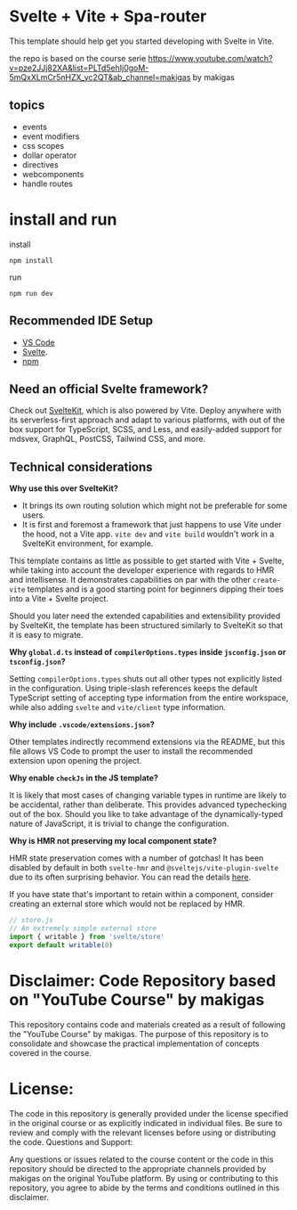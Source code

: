 # Svelte + Vite + Spa-router

This template should help get you started developing with Svelte in Vite.

the repo is based on the course serie https://www.youtube.com/watch?v=pze2JJj82XA&list=PLTd5ehIj0goM-5mQxXLmCr5nHZX_yc2QT&ab_channel=makigas
by makigas

## topics 

- events 
- event modifiers
- css scopes  
- dollar operator
- directives 
- webcomponents
- handle routes

# install and run 

install
```
npm install
```

run
```
npm run dev
```


## Recommended IDE Setup

- [VS Code](https://code.visualstudio.com/) 
- [Svelte](https://marketplace.visualstudio.com/items?itemName=svelte.svelte-vscode).
- [npm](https://www.npmjs.com/)

## Need an official Svelte framework?

Check out [SvelteKit](https://github.com/sveltejs/kit#readme), which is also powered by Vite. Deploy anywhere with its serverless-first approach and adapt to various platforms, with out of the box support for TypeScript, SCSS, and Less, and easily-added support for mdsvex, GraphQL, PostCSS, Tailwind CSS, and more.

## Technical considerations

**Why use this over SvelteKit?**

- It brings its own routing solution which might not be preferable for some users.
- It is first and foremost a framework that just happens to use Vite under the hood, not a Vite app.
  `vite dev` and `vite build` wouldn't work in a SvelteKit environment, for example.

This template contains as little as possible to get started with Vite + Svelte, while taking into account the developer experience with regards to HMR and intellisense. It demonstrates capabilities on par with the other `create-vite` templates and is a good starting point for beginners dipping their toes into a Vite + Svelte project.

Should you later need the extended capabilities and extensibility provided by SvelteKit, the template has been structured similarly to SvelteKit so that it is easy to migrate.

**Why `global.d.ts` instead of `compilerOptions.types` inside `jsconfig.json` or `tsconfig.json`?**

Setting `compilerOptions.types` shuts out all other types not explicitly listed in the configuration. Using triple-slash references keeps the default TypeScript setting of accepting type information from the entire workspace, while also adding `svelte` and `vite/client` type information.

**Why include `.vscode/extensions.json`?**

Other templates indirectly recommend extensions via the README, but this file allows VS Code to prompt the user to install the recommended extension upon opening the project.

**Why enable `checkJs` in the JS template?**

It is likely that most cases of changing variable types in runtime are likely to be accidental, rather than deliberate. This provides advanced typechecking out of the box. Should you like to take advantage of the dynamically-typed nature of JavaScript, it is trivial to change the configuration.

**Why is HMR not preserving my local component state?**

HMR state preservation comes with a number of gotchas! It has been disabled by default in both `svelte-hmr` and `@sveltejs/vite-plugin-svelte` due to its often surprising behavior. You can read the details [here](https://github.com/rixo/svelte-hmr#svelte-hmr).

If you have state that's important to retain within a component, consider creating an external store which would not be replaced by HMR.

```js
// store.js
// An extremely simple external store
import { writable } from 'svelte/store'
export default writable(0)
```



# Disclaimer: Code Repository based on "YouTube Course" by makigas

This repository contains code and materials created as a result of following the "YouTube Course" by makigas. The purpose of this repository is to consolidate and showcase the practical implementation of concepts covered in the course.

# License:

The code in this repository is generally provided under the license specified in the original course or as explicitly indicated in individual files. Be sure to review and comply with the relevant licenses before using or distributing the code.
Questions and Support:

Any questions or issues related to the course content or the code in this repository should be directed to the appropriate channels provided by makigas on the original YouTube platform.
By using or contributing to this repository, you agree to abide by the terms and conditions outlined in this disclaimer.
